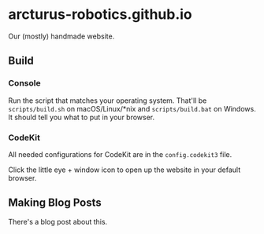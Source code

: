 # arcturus-robotics.github.io

Our (mostly) handmade website.

## Build

### Console

Run the script that matches your operating system.
That'll be `scripts/build.sh` on macOS/Linux/*nix
and `scripts/build.bat` on Windows.
It should tell you what to put in your browser.

### CodeKit

All needed configurations for CodeKit are in the `config.codekit3` file.

Click the little eye + window icon to open up the website in your default browser.

## Making Blog Posts

There's a blog post about this.

